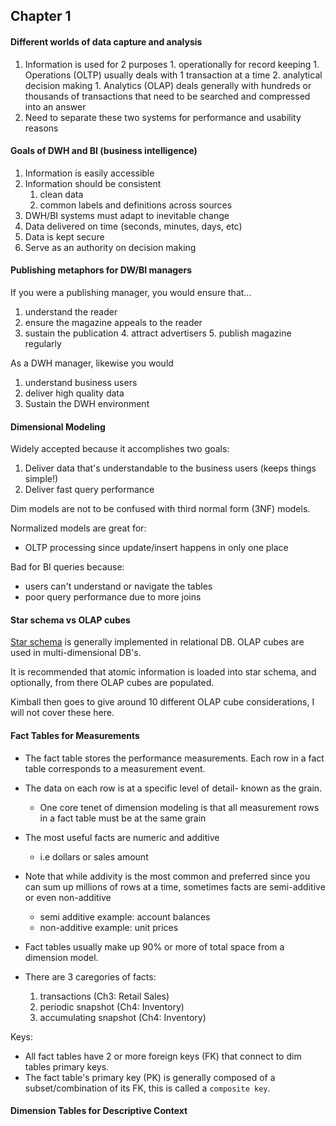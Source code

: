 ## Chapter 1

#### Different worlds of data capture and analysis
1. Information is used for 2 purposes
		1. operationally for record keeping
			 1. Operations (OLTP) usually deals with 1 transaction at a time 
		2. analytical decision making
			 1.  Analytics (OLAP) deals generally with hundreds or thousands of transactions that need to be searched and compressed into an answer
3.  Need to separate these two systems for performance and usability reasons

#### Goals of DWH and BI (business intelligence)
1.  Information is easily accessible
2. Information should be consistent
	 1. clean data
	 2. common labels and definitions across sources
3.  DWH/BI systems must adapt to inevitable change
4.  Data delivered on time (seconds, minutes, days, etc)
5.  Data is kept secure
6. Serve as an authority on decision making

#### Publishing metaphors for DW/BI managers
If you were a publishing manager, you would ensure that...
1.  understand the reader
2.  ensure the magazine appeals to the reader
3.  sustain the publication
	4.  attract advertisers
	5.  publish magazine regularly

As a DWH manager, likewise you would
1. understand business users
2. deliver high quality data
3. Sustain the DWH environment


#### Dimensional Modeling
Widely accepted because it accomplishes two goals:
1. Deliver data that's understandable to the business users (keeps things simple!)
2. Deliver fast query performance

Dim models are not to be confused with third normal form (3NF) models.

Normalized models are great for:
- OLTP processing since update/insert happens in only one place

Bad for BI queries because:
-   users can't understand or navigate the tables
-  poor query performance due to more joins


#### Star schema vs OLAP cubes
[Star schema](https://docs.microsoft.com/en-us/power-bi/guidance/star-schema) is generally implemented in relational DB.
OLAP cubes are used in multi-dimensional DB's.

It is recommended that atomic information is loaded into star schema, and optionally, from there OLAP cubes are populated.

Kimball then goes to give around 10 different OLAP cube considerations, I will not cover these here.

#### Fact Tables for Measurements
- The fact table stores the performance measurements. Each row in a fact table corresponds to a measurement event.
- The data on each row is at a specific level of detail- known as the grain.
   - One core tenet of dimension modeling is that all measurement rows in a fact table must be at the same grain

- The most useful facts are numeric and additive
   - i.e dollars or sales amount
- Note that while addivity is the most common and preferred since you can sum up millions of rows at a time, sometimes facts are semi-additive or even non-additive
   - semi additive example: account balances
   - non-additive example: unit prices
- Fact tables usually make up 90% or more of total space from a dimension model.
- There are 3 caregories of facts:
   1. transactions (Ch3: Retail Sales)
	 2. periodic snapshot (Ch4: Inventory)
	 3. accumulating snapshot (Ch4: Inventory)

Keys:
- All fact tables have 2 or more foreign keys (FK) that connect to dim tables primary keys.
- The fact table's primary key (PK) is generally composed of a subset/combination of its FK, this is called a `composite key`.

#### Dimension Tables for Descriptive Context
	
